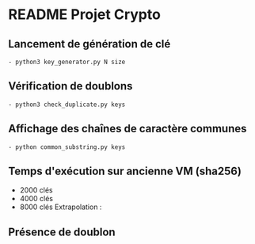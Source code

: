 # README Projet Crypto

## Lancement de génération de clé
    - python3 key_generator.py N size

## Vérification de doublons
    - python3 check_duplicate.py keys

## Affichage des chaînes de caractère communes
    - python common_substring.py keys

## Temps d'exécution sur ancienne VM (sha256)
 - 2000 clés
 - 4000 clés
 - 8000 clés
 Extrapolation : 

 ## Présence de doublon
  

## 